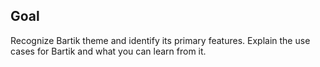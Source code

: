 ## Goal

Recognize Bartik theme and identify its primary features. Explain the use cases for Bartik and what you can learn from it.

